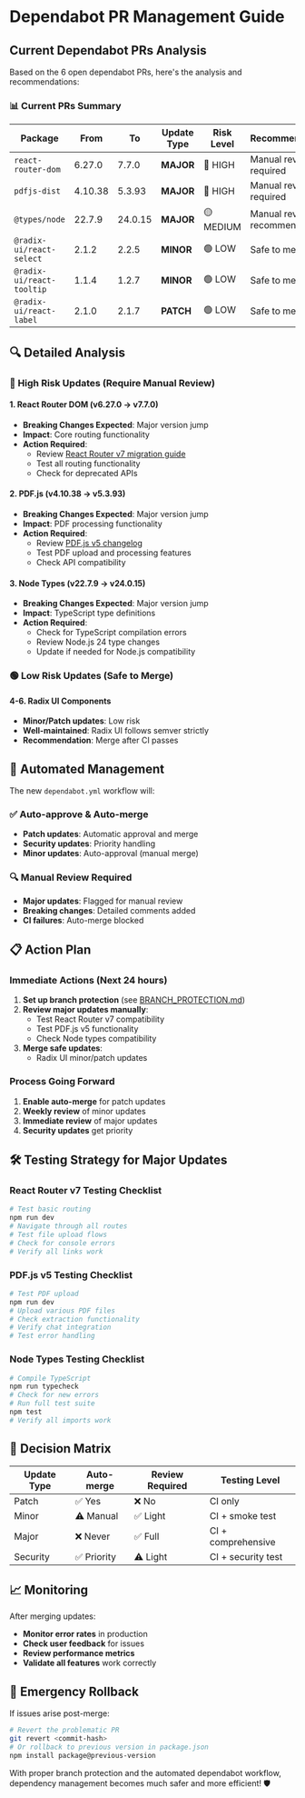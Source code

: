 # Dependabot PR Management Guide

## Current Dependabot PRs Analysis

Based on the 6 open dependabot PRs, here's the analysis and recommendations:

### 📊 Current PRs Summary

| Package | From | To | Update Type | Risk Level | Recommendation |
|---------|------|----|-----------  |------------|----------------|
| `react-router-dom` | 6.27.0 | 7.7.0 | **MAJOR** | 🔴 HIGH | Manual review required |
| `pdfjs-dist` | 4.10.38 | 5.3.93 | **MAJOR** | 🔴 HIGH | Manual review required |
| `@types/node` | 22.7.9 | 24.0.15 | **MAJOR** | 🟡 MEDIUM | Manual review recommended |
| `@radix-ui/react-select` | 2.1.2 | 2.2.5 | **MINOR** | 🟢 LOW | Safe to merge |
| `@radix-ui/react-tooltip` | 1.1.4 | 1.2.7 | **MINOR** | 🟢 LOW | Safe to merge |
| `@radix-ui/react-label` | 2.1.0 | 2.1.7 | **PATCH** | 🟢 LOW | Safe to merge |

## 🔍 Detailed Analysis

### 🔴 High Risk Updates (Require Manual Review)

#### 1. React Router DOM (v6.27.0 → v7.7.0)
- **Breaking Changes Expected**: Major version jump
- **Impact**: Core routing functionality
- **Action Required**: 
  - Review [React Router v7 migration guide](https://reactrouter.com/en/main/upgrading/v6-to-v7)
  - Test all routing functionality
  - Check for deprecated APIs

#### 2. PDF.js (v4.10.38 → v5.3.93)
- **Breaking Changes Expected**: Major version jump
- **Impact**: PDF processing functionality
- **Action Required**:
  - Review [PDF.js v5 changelog](https://github.com/mozilla/pdf.js/releases)
  - Test PDF upload and processing features
  - Check API compatibility

#### 3. Node Types (v22.7.9 → v24.0.15)
- **Breaking Changes Expected**: Major version jump
- **Impact**: TypeScript type definitions
- **Action Required**:
  - Check for TypeScript compilation errors
  - Review Node.js 24 type changes
  - Update if needed for Node.js compatibility

### 🟢 Low Risk Updates (Safe to Merge)

#### 4-6. Radix UI Components
- **Minor/Patch updates**: Low risk
- **Well-maintained**: Radix UI follows semver strictly
- **Recommendation**: Merge after CI passes

## 🤖 Automated Management

The new `dependabot.yml` workflow will:

### ✅ Auto-approve & Auto-merge
- **Patch updates**: Automatic approval and merge
- **Security updates**: Priority handling
- **Minor updates**: Auto-approval (manual merge)

### 🔍 Manual Review Required
- **Major updates**: Flagged for manual review
- **Breaking changes**: Detailed comments added
- **CI failures**: Auto-merge blocked

## 📋 Action Plan

### Immediate Actions (Next 24 hours)

1. **Set up branch protection** (see [BRANCH_PROTECTION.md](BRANCH_PROTECTION.md))
2. **Review major updates manually**:
   - Test React Router v7 compatibility
   - Test PDF.js v5 functionality
   - Check Node types compatibility
3. **Merge safe updates**:
   - Radix UI minor/patch updates

### Process Going Forward

1. **Enable auto-merge** for patch updates
2. **Weekly review** of minor updates
3. **Immediate review** of major updates
4. **Security updates** get priority

## 🛠️ Testing Strategy for Major Updates

### React Router v7 Testing Checklist
```bash
# Test basic routing
npm run dev
# Navigate through all routes
# Test file upload flows
# Check for console errors
# Verify all links work
```

### PDF.js v5 Testing Checklist
```bash
# Test PDF upload
npm run dev
# Upload various PDF files
# Check extraction functionality
# Verify chat integration
# Test error handling
```

### Node Types Testing Checklist
```bash
# Compile TypeScript
npm run typecheck
# Check for new errors
# Run full test suite
npm test
# Verify all imports work
```

## 🚦 Decision Matrix

| Update Type | Auto-merge | Review Required | Testing Level |
|-------------|------------|-----------------|---------------|
| Patch | ✅ Yes | ❌ No | CI only |
| Minor | ⚠️ Manual | ✅ Light | CI + smoke test |
| Major | ❌ Never | ✅ Full | CI + comprehensive |
| Security | ✅ Priority | ⚠️ Light | CI + security test |

## 📈 Monitoring

After merging updates:
- **Monitor error rates** in production
- **Check user feedback** for issues
- **Review performance metrics**
- **Validate all features** work correctly

## 🔧 Emergency Rollback

If issues arise post-merge:
```bash
# Revert the problematic PR
git revert <commit-hash>
# Or rollback to previous version in package.json
npm install package@previous-version
```

With proper branch protection and the automated dependabot workflow, dependency management becomes much safer and more efficient! 🛡️